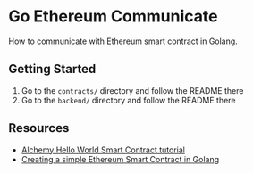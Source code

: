 # Go Ethereum Communicate

How to communicate with Ethereum smart contract in Golang.

## Getting Started

1. Go to the `contracts/` directory and follow the README there
2. Go to the `backend/` directory and follow the README there

## Resources

- [Alchemy Hello World Smart Contract tutorial](https://docs.alchemy.com/alchemy/tutorials/hello-world-smart-contract)
- [Creating a simple Ethereum Smart Contract in Golang](https://towardsdev.com/creating-a-simple-ethereum-smart-contract-in-golang-138b9439f64e)
